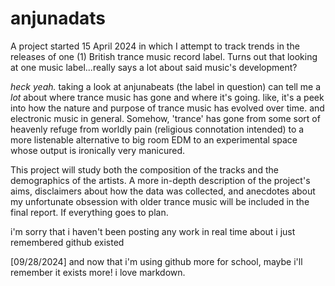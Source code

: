 # anjunadats
A project started 15 April 2024 in which I attempt to track trends in the releases of one (1) British trance music record label. 
Turns out that looking at one music label...really says a lot about said music's development? 

_heck yeah._ taking a look at anjunabeats (the label in question) can tell me a _lot_ about where trance music has gone and where it's going. 
like, it's a peek into how the nature and purpose of trance music has evolved over time. and electronic music in general. Somehow, 'trance' has gone 
from some sort of heavenly refuge from worldly pain (religious connotation intended) to a more listenable alternative to big room EDM to an experimental space whose output is ironically very manicured. 

This project will study both the composition of the tracks and the demographics of the artists.
A more in-depth description of the project's aims, disclaimers about how the data was collected, and anecdotes about my unfortunate obsession with older trance music will be included in the final report. 
If everything goes to plan. 

i'm sorry that i haven't been posting any work in real time about i just remembered github existed

[09/28/2024] and now that i'm using github more for school, maybe i'll remember it exists more! 
i love markdown. 
